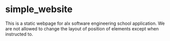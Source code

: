 # simple_website

This is a static webpage for alx software engineering school application.
We are not allowed to change the layout of position of elements except when instructed to.
